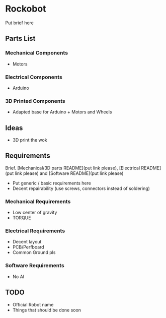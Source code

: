 # Rockobot
Put brief here

## Parts List
### Mechanical Components
- Motors

### Electrical Components
- Arduino

### 3D Printed Components
- Adapted base for Arduino + Motors and Wheels

## Ideas
- 3D print the wok

## Requirements
Brief. [Mechanical/3D parts README](put link please), [Electrical README](put link please) and [Software README](put link please)
- Put generic / basic requirements here
- Decent repairability (use screws, connectors instead of soldering)

### Mechanical Requirements
- Low center of gravity
- TORQUE

### Electrical Requirements
- Decent layout
- PCB/Perfboard
- Common Ground pls

### Software Requirements
- No AI

## TODO
- Official Robot name
- Things that should be done soon
